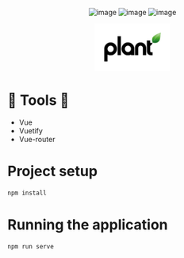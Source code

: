 <div align='center'>
 
 ![image](https://img.shields.io/badge/Vue.js-35495E?style=for-the-badge&logo=vue.js&logoColor=4FC08D)
 ![image](https://img.shields.io/badge/Sass-CC6699?style=for-the-badge&logo=sass&logoColor=white)
 ![image](https://img.shields.io/badge/JavaScript-F7DF1E?style=for-the-badge&logo=javascript&logoColor=black) 
 
 </div>
 
 <div align="center">
 
 <img alt="project" src="./logo.png" width="30%">
  
</div>

# 👷 Tools 👷
 - Vue
 - Vuetify
 - Vue-router
 
# Project setup
```
npm install
```
#  Running the application
```
npm run serve
```
 
